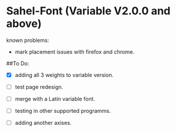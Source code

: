 # Sahel-Font (Variable V2.0.0 and above)

known problems:
- mark placement issues with firefox and chrome.

##To Do:
- [x] adding all 3 weights to variable version.
- [ ] test page redesign.
- [ ] merge with a Latin variable font.
- [ ] testing in other supported programms.
- [ ] adding another axises.

